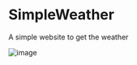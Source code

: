 # SimpleWeather
 A simple website to get the weather

![image](https://github.com/michaelgrav/SimpleWeather/assets/29133471/291beab6-4630-43dd-a5d5-3f1bbc6b46e2)

